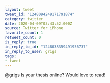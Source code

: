 ```yaml
---
layout: tweet
tweet_id: "1248094249171791874"
category: twitter
date: 2020-04-09T03:43:52.000Z
source: Twitter for iPhone
favorite_count: 1
retweet_count: 0
is_reply: true
in_reply_to_id: "1248038359491956737"
in_reply_to_user: grigs
tags:
- tweet
---
```


[@grigs](https://twitter.com/@grigs) Is your thesis online? Would love to read!
